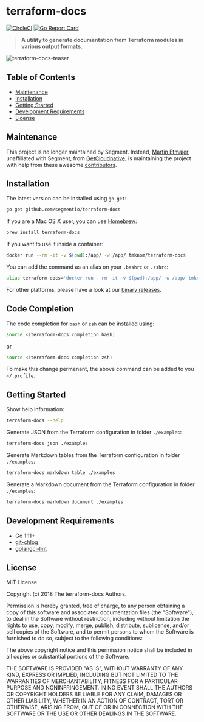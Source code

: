 # terraform-docs

[![CircleCI](https://circleci.com/gh/segmentio/terraform-docs.svg?style=svg)](https://circleci.com/gh/segmentio/terraform-docs) [![Go Report Card](https://goreportcard.com/badge/github.com/segmentio/terraform-docs)](https://goreportcard.com/report/github.com/segmentio/terraform-docs)

> **A utility to generate documentation from Terraform modules in various output formats.**

![terraform-docs-teaser](https://raw.githubusercontent.com/segmentio/terraform-docs/media/terraform-docs-teaser.png)

## Table of Contents

- [Maintenance](#maintenance)
- [Installation](#installation)
- [Getting Started](#getting-started)
- [Development Requirements](#development-requirements)
- [License](#license)

## Maintenance

This project is no longer maintained by Segment. Instead, [Martin Etmajer](https://github.com/metmajer), unaffiliated with Segment, from [GetCloudnative](https://github.com/getcloudnative), is maintaining the project with help from these awesome [contributors](AUTHORS).

## Installation

The latest version can be installed using `go get`:

``` bash
go get github.com/segmentio/terraform-docs
```

If you are a Mac OS X user, you can use [Homebrew](https://brew.sh):

``` bash
brew install terraform-docs
```

If you want to use it inside a container:

```bash
docker run --rm -it -v $(pwd):/app/ -w /app/ tmknom/terraform-docs
```

You can add the command as an alias on your `.bashrc` or `.zshrc`:

```bash
alias terraform-docs='docker run --rm -it -v $(pwd):/app/ -w /app/ tmknom/terraform-docs'
```

For other platforms, please have a look at our [binary releases](https://github.com/segmentio/terraform-docs/releases).

## Code Completion

The code completion for `bash` or `zsh` can be installed using:

``` bash
source <(terraform-docs completion bash)
```

or

``` bash
source <(terraform-docs completion zsh)
```

To make this change permenant, the above command can be added to you `~/.profile`.

## Getting Started

Show help information:

``` bash
terraform-docs --help
```

Generate JSON from the Terraform configuration in folder `./examples`:

```bash
terraform-docs json ./examples
```

Generate Markdown tables from the Terraform configuration in folder `./examples`:

```bash
terraform-docs markdown table ./examples
```

Generate a Markdown document from the Terraform configuration in folder `./examples`:

```bash
terraform-docs markdown document ./examples
```

## Development Requirements

- Go 1.11+
- [git-chlog](https://github.com/git-chglog/git-chglog)
- [golangci-lint](https://github.com/golangci/golangci-lint)

## License

MIT License

Copyright (c) 2018 The terraform-docs Authors.

Permission is hereby granted, free of charge, to any person obtaining a copy
of this software and associated documentation files (the "Software"), to deal
in the Software without restriction, including without limitation the rights
to use, copy, modify, merge, publish, distribute, sublicense, and/or sell
copies of the Software, and to permit persons to whom the Software is
furnished to do so, subject to the following conditions:

The above copyright notice and this permission notice shall be included in all
copies or substantial portions of the Software.

THE SOFTWARE IS PROVIDED "AS IS", WITHOUT WARRANTY OF ANY KIND, EXPRESS OR
IMPLIED, INCLUDING BUT NOT LIMITED TO THE WARRANTIES OF MERCHANTABILITY,
FITNESS FOR A PARTICULAR PURPOSE AND NONINFRINGEMENT. IN NO EVENT SHALL THE
AUTHORS OR COPYRIGHT HOLDERS BE LIABLE FOR ANY CLAIM, DAMAGES OR OTHER
LIABILITY, WHETHER IN AN ACTION OF CONTRACT, TORT OR OTHERWISE, ARISING FROM,
OUT OF OR IN CONNECTION WITH THE SOFTWARE OR THE USE OR OTHER DEALINGS IN THE
SOFTWARE.
